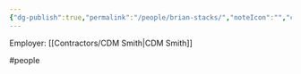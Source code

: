 ```yaml
---
{"dg-publish":true,"permalink":"/people/brian-stacks/","noteIcon":"","created":"2025-05-20T09:18:16.611-05:00"}
---
```


Employer: [[Contractors/CDM Smith\|CDM Smith]]

#people 